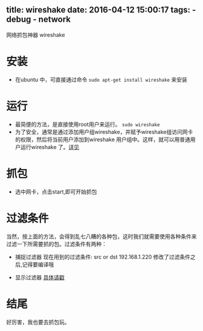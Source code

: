 title: wireshake
date: 2016-04-12 15:00:17
tags:
    - debug
    - network
---


网络抓包神器 wireshake

# 安装
+ 在ubuntu 中，可直接通过命令 ```sudo apt-get install wireshake``` 来安装
<!--more-->

# 运行
+ 最简便的方法，是直接使用root用户来运行。 ```sudo wireshake```
+ 为了安全，通常是通过添加用户组wireshake，并赋予wireshake组访问网卡的权限，然后将当前用户添加到wireshake 用户组中。这样，就可以用普通用户运行wireshake 了。[详见](http://blog.163.com/likaifeng@126/blog/static/32097310201271451655190/)

# 抓包
+ 选中网卡，点击start,即可开始抓包

# 过滤条件
当然，按上面的方法，会得到乱七八糟的各种包，这时我们就需要使用各种条件来过滤一下所需要抓的包。过滤条件有两种：
+ 捕捉过滤器
现在用到的过滤条件: src or dst 192.168.1.220
修改了过滤条件之后,记得要编译哦

+ 显示过滤器
[具体请戳](http://openmaniak.com/cn/wireshark_filters.php#capture)


# 结尾
好厉害，我也要去抓包玩。
